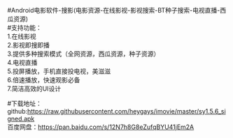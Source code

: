 #Android电影软件-搜影(电影资源-在线影视-影视搜索-BT种子搜索-电视直播-西瓜资源)
<br>
#支持功能：<br>
1.在线影视<br>
2.影视即搜即播<br>
3.提供多种搜索模式（全网资源，西瓜资源，种子资源）<br>
4.电视直播<br>
5.投屏播放，手机直接投电视，美滋滋<br>
6.倍速播放，快速观影必备<br>
7.简洁高效的UI设计<br>

#下载地址：<br>
github:https://raw.githubusercontent.com/heygays/imovie/master/sy1.5.6_signed.apk<br>
百度网盘：https://pan.baidu.com/s/12N7h8G8eZufqBYU41jEm2A

